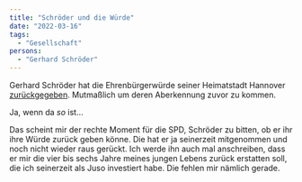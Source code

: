 ```yaml
---
title: "Schröder und die Würde"
date: "2022-03-16"
tags:
  - "Gesellschaft"
persons:
  - "Gerhard Schröder"
---
```


Gerhard Schröder hat die Ehrenbürgerwürde seiner Heimatstadt Hannover [zurückgegeben](https://www.ndr.de/nachrichten/niedersachsen/hannover_weser-leinegebiet/Weil-zu-Schroeders-Verzicht-Nicht-gut-fuer-Hannover,schroeder1632.html). Mutmaßlich um deren Aberkennung zuvor zu kommen.

Ja, wenn da _so_ ist…

Das scheint mir der rechte Moment für die SPD, Schröder zu bitten, ob er ihr ihre Würde zurück geben könne. Die hat er ja seinerzeit mitgenommen und noch nicht wieder raus gerückt. Ich werde ihn auch mal anschreiben, dass er mir die vier bis sechs Jahre meines jungen Lebens zurück erstatten soll, die ich seinerzeit als Juso investiert habe. Die fehlen mir nämlich gerade.
